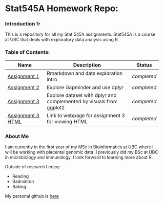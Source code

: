 # Stat545A Homework Repo: 
### Introduction :sparkles:
This is a repository for all my Stat 545A assignments. Stat545A is a course at UBC that deals with exploratory data analysis using R.
### Table of Contents:
|Name | Description | Status|
| --- | --- | --- |
| [Assignment 1](https://github.com/STAT545-UBC-hw-2019-20/stat545-hw-almas2019/tree/master/Hw01) | Rmarkdown and data exploration intro | _completed_|
| [Assignment 2](https://github.com/STAT545-UBC-hw-2019-20/stat545-hw-almas2019/tree/master/HW02) | Explore Gapminder and use dplyr | _completed_|
| [Assignment 3](https://github.com/STAT545-UBC-hw-2019-20/stat545-hw-almas2019/tree/master/HW03) | Explore dataset with dplyr and complemented by visuals from ggplot2 | _completed_|
| [Assignment 3 HTML](https://stat545-ubc-hw-2019-20.github.io/stat545-hw-almas2019/HW03/Hw03_dplyr_ggplot2_Part_II.html)| Link to webpage for assignment 3 for viewing HTML | _completed_|

### About Me 
I am currently in the first year of my MSc in Bioinformatics at UBC where I will be working with placental genomic data. I previously did my BSc at UBC in microbiology and immunology. I look forward to learning more about R. 

Outside of research I enjoy:
* Reading
* Badminton
* Baking

My personal github is [here](https://github.com/almas2019)
